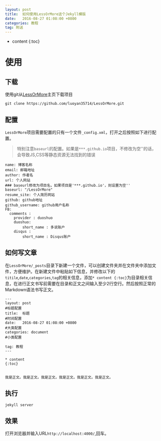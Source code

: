 ```yaml
---
layout: post
title:  如何使用LessOrMore这个Jekyll模版
date:   2016-08-27 01:08:00 +0800
categories: 教程
tag: 附送
---
```


* content
{:toc}



使用
====================================


下载
------------------------------------

使用git从[LessOrMore](https://github.com/luoyan35714/LessOrMore.git)主页下载项目

	git clone https://github.com/luoyan35714/LessOrMore.git

配置
------------------------------------

`LessOrMore`项目需要配置的只有一个文件`_config.xml`，打开之后按照如下进行配置。

> 特别注意`baseurl`的配置。如果是`***.github.io`项目，不修改为空''的话，会导致JS,CSS等静态资源无法找到的错误

	name: 博客名称
	email: 邮箱地址
	author: 作者名
	url: 个人网站
	### baseurl修改为项目名，如果项目是'***.github.io'，则设置为空''
	baseurl: "/LessOrMore"
	resume_site: 个人简历网站
	github: github地址
	github_username: github用户名称
	FB:
	  comments :
	    provider : duoshuo
	    duoshuo:
	        short_name : 多说账户
	    disqus :
	        short_name : Disqus账户


如何写文章
------------------------------------

在`LessOrMore/_posts`目录下新建一个文件，可以创建文件夹并在文件夹中添加文件，方便维护。在新建文件中粘贴如下信息，并修改以下的`titile`,`date`,`categories`,`tag`的相关信息，添加`* content {:toc}`为目录相关信息，在进行正文书写前需要在目录和正文之间输入至少2行空行。然后按照正常的Markdown语法书写正文。

	---
	layout: post
	#标题配置
	title:  标题
	#时间配置
	date:   2016-08-27 01:08:00 +0800
	#大类配置
	categories: document
	#小类配置
	
	tag: 教程
	---
	
	* content
	{:toc}


	我是正文。我是正文。我是正文。我是正文。我是正文。我是正文。



执行
------------------------------------

	jekyll server

效果
------------------------------------
打开浏览器并输入URL`http://localhost:4000/`,回车。
